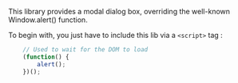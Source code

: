 This library provides a modal dialog box, overriding the well-known Window.alert() function.

To begin with, you just have to include this lib via a `<script>` tag :

```javascript
    // Used to wait for the DOM to load
    (function() {
        alert();
    })();
```